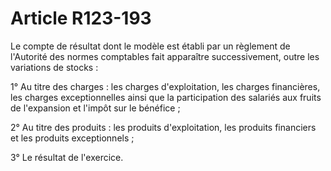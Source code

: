 # Article R123-193

<p>Le compte de résultat dont le modèle est établi par un règlement de l'Autorité des normes comptables fait apparaître successivement, outre les variations de stocks : </p><p>1° Au titre des charges : les charges d'exploitation, les charges financières, les charges exceptionnelles ainsi que la participation des salariés aux fruits de l'expansion et l'impôt sur le bénéfice ;  </p><p>2° Au titre des produits : les produits d'exploitation, les produits financiers et les produits exceptionnels ;  </p><p>3° Le résultat de l'exercice.</p>